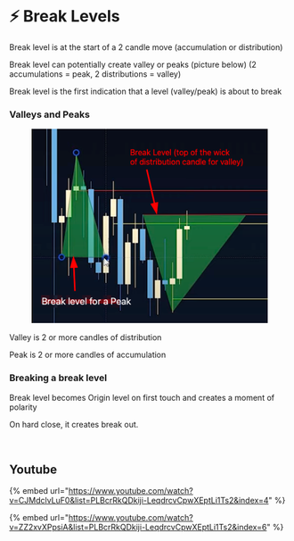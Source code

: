 # ⚡ Break Levels

Break level is at the start of a 2 candle move (accumulation or distribution)&#x20;

Break level can potentially create valley or peaks (picture below) (2 accumulations = peak, 2 distributions = valley)

Break level is the first indication that a level (valley/peak) is about to break

### Valleys and Peaks

<figure><img src="../../.gitbook/assets/image (5) (1) (1).png" alt=""><figcaption></figcaption></figure>

Valley is 2 or more candles of distribution

Peak is 2 or more candles of accumulation

### Breaking a break level

Break level becomes Origin level on first touch and creates a moment of polarity

On hard close, it creates break out.&#x20;

<figure><img src="../../.gitbook/assets/image (12).png" alt=""><figcaption></figcaption></figure>



## Youtube

{% embed url="https://www.youtube.com/watch?v=CJMdclvLuF0&list=PLBcrRkQDkiji-LeqdrcvCpwXEptLi1Ts2&index=4" %}

{% embed url="https://www.youtube.com/watch?v=ZZ2xvXPpsiA&list=PLBcrRkQDkiji-LeqdrcvCpwXEptLi1Ts2&index=6" %}
